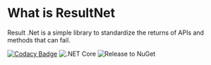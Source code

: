 # What is ResultNet
Result .Net is a simple library to standardize the returns of APIs and methods that can fail.

[![Codacy Badge](https://api.codacy.com/project/badge/Grade/39d7982e076349889ea3024c06163ef1)](https://app.codacy.com/manual/n4gava/ResultNet?utm_source=github.com&utm_medium=referral&utm_content=n4gava/ResultNet&utm_campaign=Badge_Grade_Dashboard)
![.NET Core](https://github.com/n4gava/ResultNet/workflows/.NET%20Core/badge.svg)
![Release to NuGet](https://github.com/n4gava/ResultNet/workflows/Release%20to%20NuGet/badge.svg)
